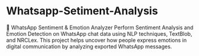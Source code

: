 # Whatsapp-Setiment-Analysis
🧠 WhatsApp Sentiment &amp; Emotion Analyzer Perform Sentiment Analysis and Emotion Detection on WhatsApp chat data using NLP techniques, TextBlob, and NRCLex. This project helps uncover how people express emotions in digital communication by analyzing exported WhatsApp messages.

